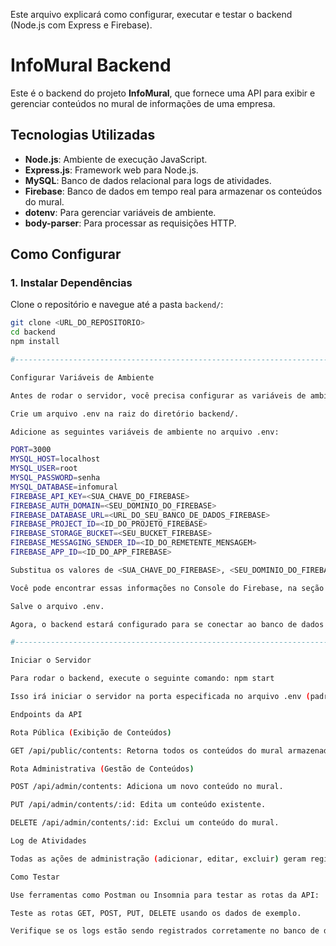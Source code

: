 Este arquivo explicará como configurar, executar e testar o backend (Node.js com Express e Firebase).

# InfoMural Backend

Este é o backend do projeto **InfoMural**, que fornece uma API para exibir e gerenciar conteúdos no mural de informações de uma empresa.

## Tecnologias Utilizadas
- **Node.js**: Ambiente de execução JavaScript.
- **Express.js**: Framework web para Node.js.
- **MySQL**: Banco de dados relacional para logs de atividades.
- **Firebase**: Banco de dados em tempo real para armazenar os conteúdos do mural.
- **dotenv**: Para gerenciar variáveis de ambiente.
- **body-parser**: Para processar as requisições HTTP.

## Como Configurar

### 1. Instalar Dependências
Clone o repositório e navegue até a pasta `backend/`:

```bash
git clone <URL_DO_REPOSITORIO>
cd backend
npm install

#-----------------------------------------------------------------------------------#

Configurar Variáveis de Ambiente

Antes de rodar o servidor, você precisa configurar as variáveis de ambiente. Isso garante que o backend se conecte ao banco de dados MySQL e ao Firebase corretamente.

Crie um arquivo .env na raiz do diretório backend/.

Adicione as seguintes variáveis de ambiente no arquivo .env:

PORT=3000
MYSQL_HOST=localhost
MYSQL_USER=root
MYSQL_PASSWORD=senha
MYSQL_DATABASE=infomural
FIREBASE_API_KEY=<SUA_CHAVE_DO_FIREBASE>
FIREBASE_AUTH_DOMAIN=<SEU_DOMINIO_DO_FIREBASE>
FIREBASE_DATABASE_URL=<URL_DO_SEU_BANCO_DE_DADOS_FIREBASE>
FIREBASE_PROJECT_ID=<ID_DO_PROJETO_FIREBASE>
FIREBASE_STORAGE_BUCKET=<SEU_BUCKET_FIREBASE>
FIREBASE_MESSAGING_SENDER_ID=<ID_DO_REMETENTE_MENSAGEM>
FIREBASE_APP_ID=<ID_DO_APP_FIREBASE>

Substitua os valores de <SUA_CHAVE_DO_FIREBASE>, <SEU_DOMINIO_DO_FIREBASE>, etc., com as credenciais do seu projeto Firebase.

Você pode encontrar essas informações no Console do Firebase, na seção de configurações do seu projeto.

Salve o arquivo .env.

Agora, o backend estará configurado para se conectar ao banco de dados e ao Firebase.

#-----------------------------------------------------------------------------------#

Iniciar o Servidor

Para rodar o backend, execute o seguinte comando: npm start

Isso irá iniciar o servidor na porta especificada no arquivo .env (padrão 3000).

Endpoints da API

Rota Pública (Exibição de Conteúdos)

GET /api/public/contents: Retorna todos os conteúdos do mural armazenados no Firebase.

Rota Administrativa (Gestão de Conteúdos)

POST /api/admin/contents: Adiciona um novo conteúdo no mural.

PUT /api/admin/contents/:id: Edita um conteúdo existente.

DELETE /api/admin/contents/:id: Exclui um conteúdo do mural.

Log de Atividades

Todas as ações de administração (adicionar, editar, excluir) geram registros de log no banco de dados MySQL.

Como Testar

Use ferramentas como Postman ou Insomnia para testar as rotas da API:

Teste as rotas GET, POST, PUT, DELETE usando os dados de exemplo.

Verifique se os logs estão sendo registrados corretamente no banco de dados MySQL.




